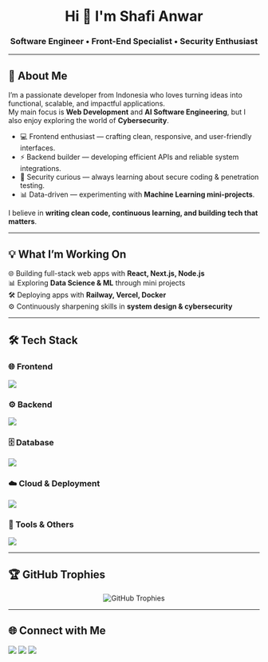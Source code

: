<h1 align="center">Hi 👋 I'm Shafi Anwar</h1>
<h3 align="center">Software Engineer • Front-End Specialist • Security Enthusiast</h3>

---

## 🚀 About Me  

I’m a passionate developer from Indonesia who loves turning ideas into functional, scalable, and impactful applications.  
My main focus is **Web Development** and **AI Software Engineering**, but I also enjoy exploring the world of **Cybersecurity**.  

- 💻 Frontend enthusiast — crafting clean, responsive, and user-friendly interfaces.  
- ⚡ Backend builder — developing efficient APIs and reliable system integrations.  
- 🔐 Security curious — always learning about secure coding & penetration testing.  
- 📊 Data-driven — experimenting with **Machine Learning mini-projects**.  

I believe in **writing clean code, continuous learning, and building tech that matters**.  

---

## 💡 What I’m Working On  

🌐 Building full-stack web apps with **React, Next.js, Node.js**  
📊 Exploring **Data Science & ML** through mini projects  
🛠️ Deploying apps with **Railway, Vercel, Docker**  
⚙️ Continuously sharpening skills in **system design & cybersecurity**  

---

## 🛠 Tech Stack  

### 🌐 Frontend  
<p>
  <img src="https://skillicons.dev/icons?i=html,css,js,ts,react,nextjs,redux,tailwind,bootstrap,vite" />
</p>

### ⚙️ Backend  
<p>
  <img src="https://skillicons.dev/icons?i=nodejs,express,laravel,php,python,java" />
</p>

### 🗄️ Database  
<p>
  <img src="https://skillicons.dev/icons?i=mysql,postgres,mongodb,sqlite,firebase" />
</p>

### ☁️ Cloud & Deployment  
<p>
  <img src="https://skillicons.dev/icons?i=railway,vercel,netlify,heroku,aws,docker" />
</p>

### 🔧 Tools & Others  
<p>
  <img src="https://skillicons.dev/icons?i=git,github,postman,vscode,figma,linux,bash" />
</p>

---

## 🏆 GitHub Trophies  

<p align="center">
  <img src="https://github-profile-trophy.vercel.app/?username=shafwar&theme=onedark&no-frame=true&row=1&column=7" alt="GitHub Trophies" />
</p>

---

## 🌐 Connect with Me  

<p align="left">
  <a href="https://linkedin.com/in/shafwar" target="blank"><img src="https://skillicons.dev/icons?i=linkedin" /></a>
  <a href="https://github.com/shafwar" target="blank"><img src="https://skillicons.dev/icons?i=github" /></a>
  <a href="mailto:shafianwar.dev@gmail.com" target="blank"><img src="https://skillicons.dev/icons?i=gmail" /></a>
</p>
